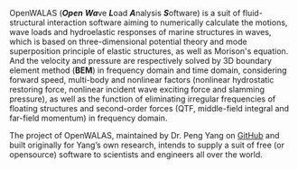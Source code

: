 OpenWALAS (***Open*** ***Wa***ve ***L***oad ***A***nalysis ***S***oftware) is a suit of fluid-structural interaction software aiming to numerically calculate the motions, wave loads and hydroelastic responses of marine structures in waves, which is based on three-dimensional potential theory and mode superposition principle of elastic structures, as well as Morison's equation. And the velocity and pressure are respectively solved by 3D boundary element method (**BEM**) in frequency domain and time domain, considering forward speed, multi-body and nonlinear factors (nonlinear hydrostatic restoring force, nonlinear incident wave exciting force and slamming pressure), as well as the function of eliminating irregular frequencies of floating structures and second-order forces (QTF, middle-field integral and far-field momentum) in frequency domain. 

The project of OpenWALAS,  maintained by Dr. Peng Yang on <a href="https://github.com/OpenWALAS/OpenWALAS.github.io">GitHub</a> and built originally for Yang’s own research, intends to supply a suit of free (or opensource) software to scientists and engineers all over the world. 

